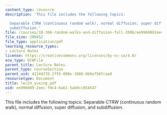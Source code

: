 ```yaml
---
content_type: resource
description: 'This file includes the following topics:

  Separable CTRW (continuous random walk), normal diffusion, super diffusion, and
  subdiffusion.'
file: /courses/18-366-random-walks-and-diffusion-fall-2006/ee9960892eecf0c46ab15ab9cc854547_lec24_yuxing.pdf
file_size: 200452
file_type: application/pdf
learning_resource_types:
- Lecture Notes
license: https://creativecommons.org/licenses/by-nc-sa/4.0/
ocw_type: OCWFile
parent_title: Lecture Notes
parent_type: CourseSection
parent_uid: 41244276-2f55-080e-1888-0b9af56fcaa8
resourcetype: Document
title: lec24_yuxing.pdf
uid: ee996089-2eec-f0c4-6ab1-5ab9cc854547
---
```

This file includes the following topics:
Separable CTRW (continuous random walk), normal diffusion, super diffusion, and subdiffusion.